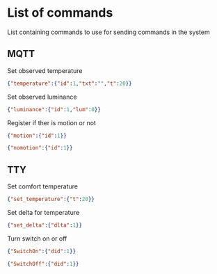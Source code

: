 # List of commands

List containing commands to use for sending commands in the system

## MQTT

Set observed temperature

```json
{"temperature":{"id":1,"txt":"","t":20}}
```

Set observed luminance

```json
{"luminance":{"id":1,"lum":0}}
```

Register if ther is motion or not

```json
{"motion":{"id":1}}
```

```json
{"nomotion":{"id":1}}
```

## TTY

Set comfort temperature

```json
{"set_temperature":{"t":20}}
```

Set delta for temperature

```json
{"set_delta":{"dlta":1}}
```

Turn switch on or off

```json
{"SwitchOn":{"did":1}}
```

```json
{"SwitchOff":{"did":1}}
```
